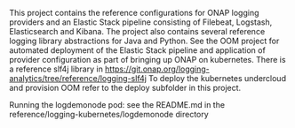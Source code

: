 This project contains the reference configurations for ONAP logging providers and an Elastic Stack pipeline consisting of Filebeat, Logstash, Elasticsearch and Kibana.
The project also contains several reference logging library abstractions for Java and Python.
See the OOM project for automated deployment of the Elastic Stack pipeline and application of provider configuration as part of bringing up ONAP on kubernetes.
There is a reference slf4j library in https://git.onap.org/logging-analytics/tree/reference/logging-slf4j
To deploy the kubernetes undercloud and provision OOM refer to the deploy subfolder in this project.

Running the logdemonode pod:
see the README.md in the reference/logging-kubernetes/logdemonode directory

